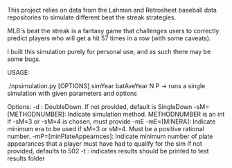 This project relies on data from the Lahman and Retrosheet baseball
data repositories to simulate different beat the streak strategies. 

MLB's beat the streak is a fantasy game that challenges users to 
correctly predict players who will get a hit 57 times in a row (with some
caveats). 

I built this simulation purely for personal use, and as such there may be
some bugs. 

USAGE:

./npsimulation.py [OPTIONS] simYear batAveYear N P
   -> runs a single simulation with given parameters and options

Options:
   -d : DoubleDown. If not provided, default is SingleDown
   -sM=[METHODNUMBER]: Indicate simulation method. METHODNUMBER is an int
                       If -sM=3 or -sM=4 is chosen, must provide -mE
   -mE=[MINERA]: Indicate minimum era to be used if sM=3 or sM=4. Must be 
                 a positive rational number.
   -mP=[minPlateAppearnces]: Indicate minimum number of plate appearances
                             that a player must have had to qualify for the sim
                             If not provided, defaults to 502
   -t : indicates results should be printed to test results folder

